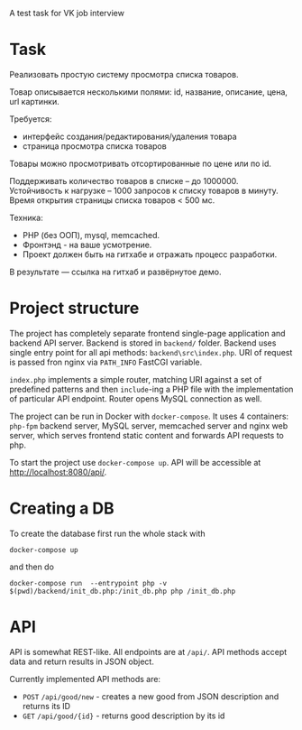 A test task for VK job interview

Task
====

Реализовать простую систему просмотра списка товаров.

Товар описывается несколькими полями: id, название, описание, цена, url картинки.

Требуется:
- интерфейс создания/редактирования/удаления товара
- страница просмотра списка товаров

Товары можно просмотривать отсортированные по цене или по id.

Поддерживать количество товаров в списке – до 1000000.
Устойчивость к нагрузке – 1000 запросов к списку товаров в минуту.
Время открытия страницы списка товаров < 500 мс.

Техника:
- PHP (без ООП), mysql, memcached.
- Фронтэнд - на ваше усмотрение.
- Проект должен быть на гитхабе и отражать процесс разработки.

В результате — ссылка на гитхаб и развёрнутое демо.

Project structure
=================

The project has completely separate frontend single-page application and backend API server.
Backend is stored in `backend/` folder. Backend uses single entry point for all api methods:
`backend\src\index.php`. URI of request is passed fron nginx via `PATH_INFO` FastCGI variable.

`index.php` implements a simple router, matching URI against a set of predefined patterns and then
`include`-ing a PHP file with the implementation of particular API endpoint. Router opens MySQL connection
as well.

The project can be run in Docker with `docker-compose`. It uses 4 containers: `php-fpm` backend server,
MySQL server, memcached server and nginx web server, which serves frontend static content and forwards
API requests to php.

To start the project use `docker-compose up`. API will be accessible at <http://localhost:8080/api/>.

Creating a DB
=============

To create the database first run the whole stack with

`docker-compose up`

and then do

`docker-compose run  --entrypoint php -v $(pwd)/backend/init_db.php:/init_db.php php /init_db.php`

API
===

API is somewhat REST-like. All endpoints are at `/api/`. API methods accept data and return results in
JSON object.

Currently implemented API methods are:

- `POST` `/api/good/new` - creates a new good from JSON description and returns its ID
- `GET` `/api/good/{id}` - returns good description by its id


